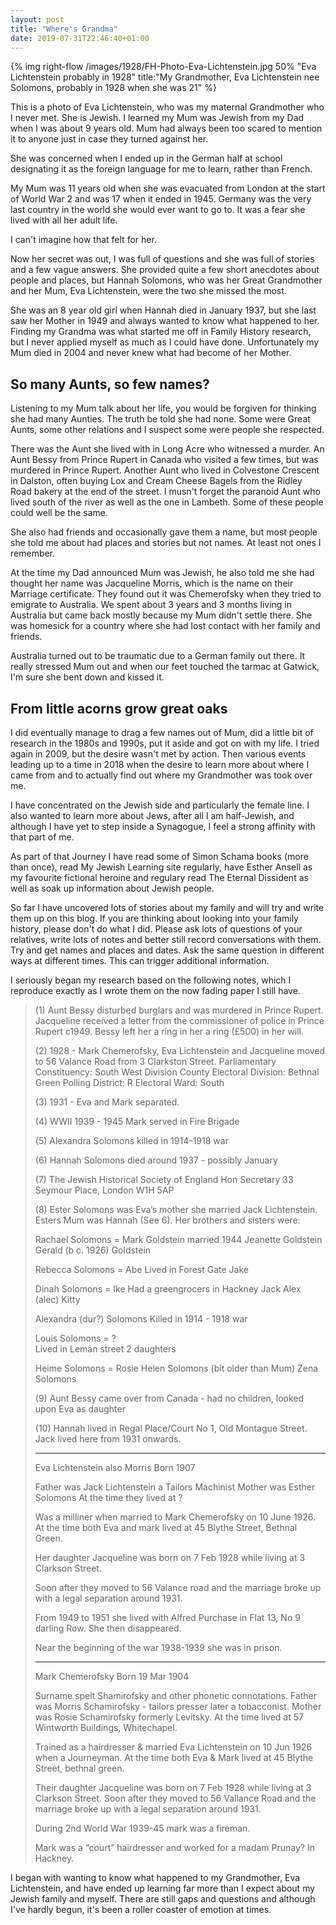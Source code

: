 ```yaml
---
layout: post
title: "Where's Grandma"
date: 2019-07-31T22:46:40+01:00
---
```

{% img right-flow /images/1928/FH-Photo-Eva-Lichtenstein.jpg 50% "Eva Lichtenstein probably in 1928" title:"My Grandmother, Eva Lichtenstein nee Solomons, probably in 1928 when she was 21" %}

This is a photo of Eva Lichtenstein, who was my maternal Grandmother who I never met.  She is Jewish. I learned my Mum was Jewish from my Dad when I was about 9 years old.  Mum had always been too scared to mention it to anyone just in case they turned against her.

She was concerned when I ended up in the German half at school designating it as the foreign language for me to learn, rather than French.

My Mum was 11 years old when she was evacuated from London at the start of World War 2 and was 17 when it ended in 1945.  Germany was the very last country in the world she would ever want to go to.  It was a fear she lived with all her adult life.

I can't imagine how that felt for her.

Now her secret was out, I was full of questions and she was full of stories and a few vague answers.  She provided quite a few short anecdotes about people and places, but Hannah Solomons, who was her Great Grandmother and her Mum, Eva Lichtenstein, were the two she missed the most.

She was an 8 year old girl when Hannah died in January 1937, but she last saw her Mother in 1949 and always wanted to know what happened to her.  Finding my Grandma was what started me off in Family History research, but I never applied myself as much as I could have done.  Unfortunately my Mum died in 2004 and never knew what had become of her Mother.

## So many Aunts, so few names?

Listening to my Mum talk about her life, you would be forgiven for thinking she had many Aunties.  The truth be told she had none.  Some were Great Aunts, some other relations and I suspect some were people she respected.

There was the Aunt she lived with in Long Acre who witnessed a murder.  An Aunt Bessy from Prince Rupert in Canada who visited a few times, but was murdered in Prince Rupert. Another Aunt who lived in Colvestone Crescent in Dalston, often buying Lox and Cream Cheese Bagels from the Ridley Road bakery at the end of the street.  I musn't forget the paranoid Aunt who lived south of the river as well as the one in Lambeth.  Some of these people could well be the same.

She also had friends and occasionally gave them a name, but most people she told me about had places and stories but not names. At least not ones I remember.

At the time my Dad announced Mum was Jewish, he also told me she had thought her name was Jacqueline Morris, which is the name on their Marriage certificate.  They found out it was Chemerofsky when they tried to emigrate to Australia.  We spent about 3 years and 3 months living in Australia but came back mostly because my Mum didn't settle there.  She was homesick for a country where she had lost contact with her family and friends. 

Australia turned out to be traumatic due to a German family out there.  It really stressed Mum out and when our feet touched the tarmac at Gatwick, I'm sure she bent down and kissed it.

## From little acorns grow great oaks

I did eventually manage to drag a few names out of Mum, did a little bit of research in the 1980s and 1990s, put it aside and got on with my life.  I tried again in 2009, but the desire wasn't met by action.  Then various events leading up to a time in 2018 when the desire to learn more about where I came from and to actually find out where my Grandmother was took over me.  

I have concentrated on the Jewish side and particularly the female line.  I also wanted to learn more about Jews, after all I am half-Jewish, and although I have yet to step inside a Synagogue, I feel a strong affinity with that part of me.

As part of that Journey I have read some of Simon Schama books (more than once), read My Jewish Learning site regularly, have Esther Ansell as my favourite fictional heroine and regulary read The Eternal Dissident as well as soak up information about Jewish people. 

So far I have uncovered lots of stories about my family and will try and write them up on this blog.  If you are thinking about looking into your family history, please don't do what I did.  Please ask lots of questions of your relatives, write lots of notes and better still record conversations with them.  Try and get names and places and dates.  Ask the same question in different ways at different times.  This can trigger additional information.

I seriously began my research based on the following notes, which I reproduce exactly as I wrote them on the now fading paper I still have.

> (1) Aunt Bessy disturbed burglars and was murdered in Prince Rupert.  Jacqueline received a letter from the commissioner of police in Prince Rupert c1949.  Bessy left her a ring in her a ring (£500) in her will.
>
> (2) 1928 - Mark Chemerofsky, Eva Lichtenstein and Jacqueline moved to 56 Valance Road from 3 Clarkston Street.
> Parliamentary Constituency: South West Division
> County Electoral Division: Bethnal Green
> Polling District: R
> Electoral Ward: South
>
> (3) 1931 - Eva and Mark separated.
>
> (4) WWII 1939 - 1945 Mark served in Fire Brigade
>
> (5) Alexandra Solomons killed in 1914-1918 war
>
> (6) Hannah Solomons died around 1937 - possibly January
>
> (7) The Jewish Historical Society of England
> Hon Secretary 33 Seymour Place, London W1H 5AP
>
> (8) Ester Solomons was Eva’s mother she married Jack Lichtenstein.  Esters Mum was Hannah (See 6). Her brothers and sisters were:
>
> Rachael Solomons = Mark Goldstein married 1944
>  Jeanette Goldstein
>  Gerald (b c. 1926) Goldstein
>
> Rebecca Solomons = Abe 
> Lived in Forest Gate
>  Jake
>
> Dinah Solomons = Ike
> Had a greengrocers in Hackney
>  Jack
>  Alex (alec)
>  Kitty
>
> Alexandra (dur?) Solomons
> Killed in 1914 - 1918 war
>
> Louis Solomons = ?  
> Lived in Leman street
> 2 daughters
>
> Heime Solomons = Rosie
>  Helen Solomons (bit older than Mum)
>  Zena Solomons
>
> (9) Aunt Bessy came over from Canada - had no children, looked upon Eva as daughter
>
> (10) Hannah lived in Regal Place/Court No 1, Old Montague Street.  Jack lived here from 1931 onwards.
>
>
> ------------------------
> Eva Lichtenstein also Morris
> Born 1907
>
> Father was Jack Lichtenstein a Tailors Machinist
> Mother was Esther Solomons
> At the time they lived at ?
>
> Was a milliner when married to Mark Chemerofsky on 10 June 1926.  At the time both Eva and mark lived at 45 Blythe Street, Bethnal Green.
>
> Her daughter Jacqueline was born on 7 Feb 1928 while living at 3 Clarkson Street.
>
> Soon after they moved to 56 Valance road and the marriage broke up with a legal separation around 1931.
>
> From 1949 to 1951 she lived with Alfred Purchase in Flat 13, No 9 darling Row.  She then disappeared.
>
> Near the beginning of the war 1938-1939 she was in prison.
>
> ------------------------
> Mark Chemerofsky
> Born 19 Mar 1904
>
> Surname spelt Shamirofsky and other phonetic connotations.
> Father was Morris Schamirofsky - tailors presser later a tobacconist.
> Mother was Rosie Schamirofsky formerly Levitsky.
> At the time lived at 57 Wintworth Buildings, Whitechapel.
>
> Trained as a hairdresser & married Eva Lichtenstein on 10 Jun 1926 when a Journeyman. At the time both Eva & Mark lived at 45 Blythe Street, bethnal green.
>
> Their daughter Jacqueline was born on 7 Feb 1928 while living at 3 Clarkson Street.
> Soon after they moved to 56 Vallance Road and the marriage broke up with a legal separation around 1931.
>
> During 2nd World War 1939-45 mark was a fireman.
>
> Mark was a “court” hairdresser and worked for a madam Prunay? In Hackney.
>

I began with wanting to know what happened to my Grandmother, Eva Lichtenstein, and have ended up learning far more than I expect about my Jewish family and myself.  There are still gaps and questions and although I've hardly begun, it's been a roller coaster of emotion at times.
